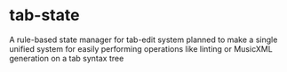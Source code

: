 # tab-state
A rule-based state manager for tab-edit system planned to make a single unified system for easily performing operations like linting or MusicXML generation on a tab syntax tree
